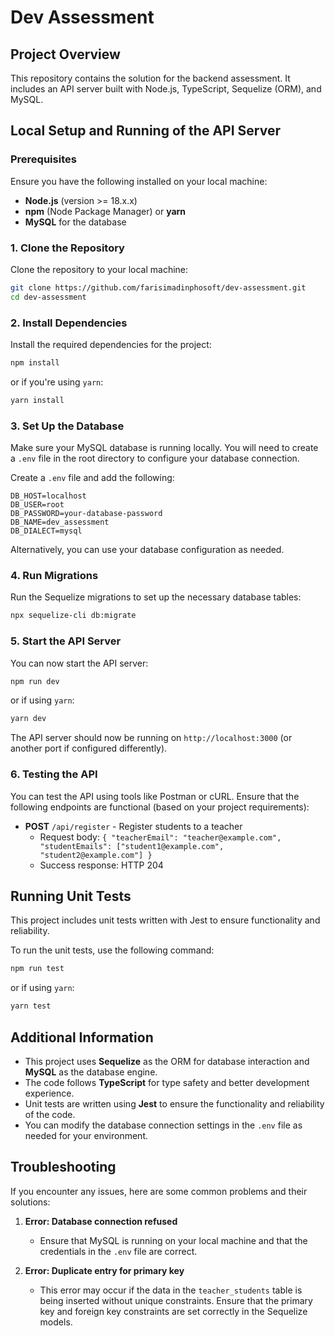 # Dev Assessment

## Project Overview
This repository contains the solution for the backend assessment. It includes an API server built with Node.js, TypeScript, Sequelize (ORM), and MySQL.

## Local Setup and Running of the API Server

### Prerequisites
Ensure you have the following installed on your local machine:

- **Node.js** (version >= 18.x.x)
- **npm** (Node Package Manager) or **yarn**
- **MySQL** for the database

### 1. Clone the Repository
Clone the repository to your local machine:

```bash
git clone https://github.com/farisimadinphosoft/dev-assessment.git
cd dev-assessment
```

### 2. Install Dependencies
Install the required dependencies for the project:

```bash
npm install
```
or if you're using `yarn`:

```bash
yarn install
```

### 3. Set Up the Database
Make sure your MySQL database is running locally. You will need to create a `.env` file in the root directory to configure your database connection.

Create a `.env` file and add the following:

```
DB_HOST=localhost
DB_USER=root
DB_PASSWORD=your-database-password
DB_NAME=dev_assessment
DB_DIALECT=mysql
```

Alternatively, you can use your database configuration as needed.

### 4. Run Migrations
Run the Sequelize migrations to set up the necessary database tables:

```bash
npx sequelize-cli db:migrate
```

### 5. Start the API Server
You can now start the API server:

```bash
npm run dev
```
or if using `yarn`:

```bash
yarn dev
```

The API server should now be running on `http://localhost:3000` (or another port if configured differently).

### 6. Testing the API
You can test the API using tools like Postman or cURL. Ensure that the following endpoints are functional (based on your project requirements):

- **POST** `/api/register` - Register students to a teacher
  - Request body: `{ "teacherEmail": "teacher@example.com", "studentEmails": ["student1@example.com", "student2@example.com"] }`
  - Success response: HTTP 204


## Running Unit Tests

This project includes unit tests written with Jest to ensure functionality and reliability.

To run the unit tests, use the following command:

```bash
npm run test
```

or if using `yarn`:

```bash
yarn test
```

## Additional Information
- This project uses **Sequelize** as the ORM for database interaction and **MySQL** as the database engine.
- The code follows **TypeScript** for type safety and better development experience.
- Unit tests are written using **Jest** to ensure the functionality and reliability of the code.
- You can modify the database connection settings in the `.env` file as needed for your environment.

## Troubleshooting
If you encounter any issues, here are some common problems and their solutions:

1. **Error: Database connection refused**  
   - Ensure that MySQL is running on your local machine and that the credentials in the `.env` file are correct.

2. **Error: Duplicate entry for primary key**  
   - This error may occur if the data in the `teacher_students` table is being inserted without unique constraints. Ensure that the primary key and foreign key constraints are set correctly in the Sequelize models.
